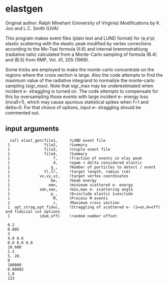 # elastgen 
Original author: Ralph Minehart (University of Virginia)
Modifications by K. Joo and L.C. Smith (UVA)

This program makes event files (plain text and LUND format) for (e,e'p) elastic scattering
with the elastic peak modified by vertex corrections according to the Mo-Tsai 
formula (II.6) and internal bremmstrahlung (radiative tails) calculated from 
a Monte-Carlo sampling of formula (B.4) and (B.5) from RMP, Vol. 41, 205 (1969). 

Some tricks are employed to make the monte-carlo concentrate
on the regions where the cross section is large.  Also the
code attempts to find the maximum value of the radiative integrand
to normalize the monte-carlo sampling (sigr_max).  Note that 
sigr_max may be underestimated when incident e- straggling is turned
on.  The code attempts to compensate for this by oversampling those
events with large incident e- energy loss (mcall>1), which may cause 
spurious statistical spikes when f=1 and delta=0. For that choice of
options, input e- straggling should be commented out.  

## input arguments
      call elast_gen(file1,     !LUND event file
     1               file2,     !Summary
     1               file3,     !ntuple event file
     1               file4,     !Summary
     1                   f,     !fraction of events in elas peak
     1                   d,     !egam < delta considered elastic
     1                  g_,     !Number of particles to detect / event
     1               tl,tr,     !target length, radius (cm)
     1             vx,vy,vz,    !target vertex coordinates
     1                  be,     !beam energy
     1                 emn,     !minimum scattered e- energy
     1             smn,smx,     !min,max e- scattering angle
     1                  p_,     !0=include elastic 1=exclude
     1                   M,     !Process M events
     1                   c,     !Maximum cross section
     1  opt_strag,opt_fiduc,    !Straggling of scattered e- (1=on,0=off) and fiducial cut options
     1             idum_off)    !random number offset
     
     0.2
     0.005
     3
     4.0 0.6
     0.0 0.0 0.0 
     10.600
     2.5
     5. 20.
     0
     100000
     0.00002
     1,0
     123

